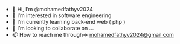 - 👋 Hi, I’m @mohamedfathyv2024
- 👀 I’m interested in software engineering
- 🌱 I’m currently learning back-end web ( php ) 
- 💞️ I’m looking to collaborate on ...
- 📫 How to reach me through=> mohamedfathyv2024@gmail.com

<!---
mohamedfathyv2024/mohamedfathyv2024 is a ✨ special ✨ repository because its `README.md` (this file) appears on your GitHub profile.
You can click the Preview link to take a look at your changes.
--->
